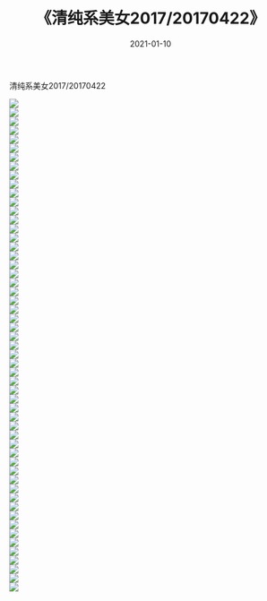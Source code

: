 ﻿---
layout: post
title:  《清纯系美女2017/20170422》
date:   2021-01-10
img: http://pic.660000.xyz/1:/清纯系美女/2017/20170422/000.jpg
categories: [美女, 清纯, 唯美]
---

清纯系美女2017/20170422

 ![](http://pic.660000.xyz/1:/清纯系美女/2017/20170422/001.png) <br>![](http://pic.660000.xyz/1:/清纯系美女/2017/20170422/002.png) <br>![](http://pic.660000.xyz/1:/清纯系美女/2017/20170422/003.png) <br>![](http://pic.660000.xyz/1:/清纯系美女/2017/20170422/004.png) <br>![](http://pic.660000.xyz/1:/清纯系美女/2017/20170422/005.png) <br>![](http://pic.660000.xyz/1:/清纯系美女/2017/20170422/006.png) <br>![](http://pic.660000.xyz/1:/清纯系美女/2017/20170422/007.png) <br>![](http://pic.660000.xyz/1:/清纯系美女/2017/20170422/008.png) <br>![](http://pic.660000.xyz/1:/清纯系美女/2017/20170422/009.png) <br>![](http://pic.660000.xyz/1:/清纯系美女/2017/20170422/010.png) <br>![](http://pic.660000.xyz/1:/清纯系美女/2017/20170422/011.png) <br>![](http://pic.660000.xyz/1:/清纯系美女/2017/20170422/012.png) <br>![](http://pic.660000.xyz/1:/清纯系美女/2017/20170422/013.png) <br>![](http://pic.660000.xyz/1:/清纯系美女/2017/20170422/014.png) <br>![](http://pic.660000.xyz/1:/清纯系美女/2017/20170422/015.png) <br>![](http://pic.660000.xyz/1:/清纯系美女/2017/20170422/016.png) <br>![](http://pic.660000.xyz/1:/清纯系美女/2017/20170422/017.png) <br>![](http://pic.660000.xyz/1:/清纯系美女/2017/20170422/018.png) <br>![](http://pic.660000.xyz/1:/清纯系美女/2017/20170422/019.png) <br>![](http://pic.660000.xyz/1:/清纯系美女/2017/20170422/020.png) <br>![](http://pic.660000.xyz/1:/清纯系美女/2017/20170422/021.png) <br>![](http://pic.660000.xyz/1:/清纯系美女/2017/20170422/022.png) <br>![](http://pic.660000.xyz/1:/清纯系美女/2017/20170422/023.png) <br>![](http://pic.660000.xyz/1:/清纯系美女/2017/20170422/024.png) <br>![](http://pic.660000.xyz/1:/清纯系美女/2017/20170422/025.png) <br>![](http://pic.660000.xyz/1:/清纯系美女/2017/20170422/026.png) <br>![](http://pic.660000.xyz/1:/清纯系美女/2017/20170422/027.png) <br>![](http://pic.660000.xyz/1:/清纯系美女/2017/20170422/028.png) <br>![](http://pic.660000.xyz/1:/清纯系美女/2017/20170422/029.png) <br>![](http://pic.660000.xyz/1:/清纯系美女/2017/20170422/030.png) <br>![](http://pic.660000.xyz/1:/清纯系美女/2017/20170422/031.png) <br>![](http://pic.660000.xyz/1:/清纯系美女/2017/20170422/032.png) <br>![](http://pic.660000.xyz/1:/清纯系美女/2017/20170422/033.png) <br>![](http://pic.660000.xyz/1:/清纯系美女/2017/20170422/034.png) <br>![](http://pic.660000.xyz/1:/清纯系美女/2017/20170422/035.png) <br>![](http://pic.660000.xyz/1:/清纯系美女/2017/20170422/036.png) <br>![](http://pic.660000.xyz/1:/清纯系美女/2017/20170422/037.png) <br>![](http://pic.660000.xyz/1:/清纯系美女/2017/20170422/038.png) <br>![](http://pic.660000.xyz/1:/清纯系美女/2017/20170422/039.png) <br>![](http://pic.660000.xyz/1:/清纯系美女/2017/20170422/040.png) <br>![](http://pic.660000.xyz/1:/清纯系美女/2017/20170422/041.png) <br>![](http://pic.660000.xyz/1:/清纯系美女/2017/20170422/042.png) <br>![](http://pic.660000.xyz/1:/清纯系美女/2017/20170422/043.png) <br>![](http://pic.660000.xyz/1:/清纯系美女/2017/20170422/044.png) <br>![](http://pic.660000.xyz/1:/清纯系美女/2017/20170422/045.png) <br>![](http://pic.660000.xyz/1:/清纯系美女/2017/20170422/046.png) <br>![](http://pic.660000.xyz/1:/清纯系美女/2017/20170422/047.png) <br>![](http://pic.660000.xyz/1:/清纯系美女/2017/20170422/048.png) <br>![](http://pic.660000.xyz/1:/清纯系美女/2017/20170422/049.png) <br>![](http://pic.660000.xyz/1:/清纯系美女/2017/20170422/050.png) <br>![](http://pic.660000.xyz/1:/清纯系美女/2017/20170422/051.png) <br>![](http://pic.660000.xyz/1:/清纯系美女/2017/20170422/052.png) <br>![](http://pic.660000.xyz/1:/清纯系美女/2017/20170422/053.png) <br>![](http://pic.660000.xyz/1:/清纯系美女/2017/20170422/054.png) <br>![](http://pic.660000.xyz/1:/清纯系美女/2017/20170422/055.png) <br>